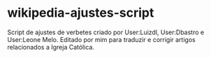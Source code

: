 # wikipedia-ajustes-script
Script de ajustes de verbetes criado por User:Luizdl, User:Dbastro e User:Leone Melo. Editado por mim para traduzir e corrigir artigos relacionados a Igreja Católica.
